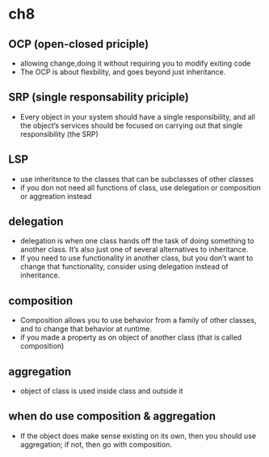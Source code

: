 # ch8
## OCP (open-closed priciple)
- allowing change,doing it without requiring you to modify exiting code
- The OCP is about flexbility, and goes beyond just inheritance.
## SRP (single responsability priciple)
- Every object in your system should have a single responsibility, and all the object’s services should be focused on carrying out that single responsibility (the SRP)
## LSP
- use inheritsnce to the classes that can be subclasses of other classes
- if you don not need all functions of class, use delegation or composition or aggreation instead
## delegation
- delegation is when one class hands off the task of doing something to another class. It’s also just one of several alternatives to inheritance.
- If you need to use functionality in another class, but you don’t want to change that functionality, consider using delegation instead of inheritance.
## composition
- Composition allows you to use behavior from a family of other classes, and to change that behavior at runtime.
- if you made a property as on object of another class (that is called composition)
## aggregation 
- object of class is used inside class and outside it 
## when do use composition & aggregation
- If the object does make sense existing on its own, then you should use aggregation; if not, then go with composition.